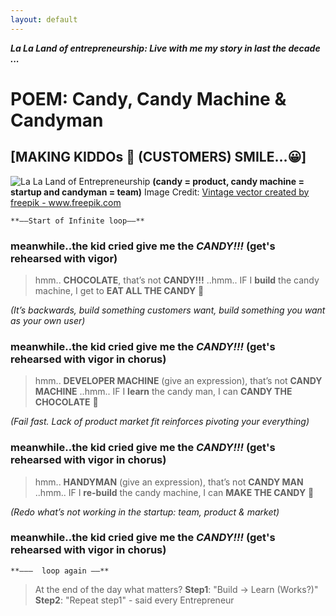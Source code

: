 ```yaml
---
layout: default
---
```


***La La Land of entrepreneurship: Live with me my story in last the decade ...***

# POEM: Candy, Candy Machine & Candyman 

## [MAKING KIDDOs 👶 (CUSTOMERS) SMILE…😀]



![La La Land of Entrepreneurship](https://sagungarg.com/assets/img/candy-game.png)
**(candy = product, candy machine = startup and candyman = team)**
Image Credit: <a href='https://www.freepik.com/vectors/vintage'>Vintage vector created by freepik - www.freepik.com</a>

```
**——Start of Infinite loop——**
```

### meanwhile..the kid cried give me the ***CANDY!!!*** (get's rehearsed with vigor)

> hmm.. **CHOCOLATE**, that’s not **CANDY!!!** ..hmm..
  IF I **build** the candy machine, I get to **EAT ALL THE CANDY** 🤩

*(It’s backwards, build something customers want, build something you want as your own user)*

### meanwhile..the kid cried give me the ***CANDY!!!*** (get's rehearsed with vigor in chorus)

> hmm.. **DEVELOPER MACHINE** (give an expression), that’s not **CANDY MACHINE** ..hmm..
  IF I **learn** the candy man, I can **CANDY THE CHOCOLATE** 🤩

*(Fail fast. Lack of product market fit reinforces pivoting your everything)*

### meanwhile..the kid  cried give me the ***CANDY!!!*** (get's rehearsed with vigor in chorus)

> hmm.. **HANDYMAN** (give an expression), that’s not **CANDY MAN** ..hmm.. 
  IF I **re-build** the candy machine, I can **MAKE THE CANDY** 🤩

*(Redo what’s not working in the startup: team, product & market)*

### meanwhile..the kid  cried give me the ***CANDY!!!*** (get's rehearsed with vigor in chorus)

```
**———  loop again ——**
```

> At the end of the day what matters? **Step1**: "Build -> Learn (Works?)" **Step2**: "Repeat step1" - said every Entrepreneur
